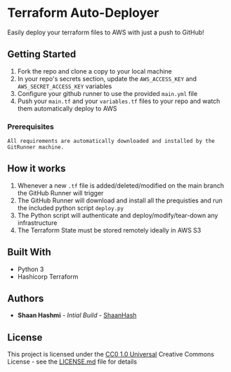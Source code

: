 # Terraform Auto-Deployer

Easily deploy your terraform files to AWS with just a push to GitHub!


## Getting Started

1. Fork the repo and clone a copy to your local machine
2. In your repo's secrets section, update the `AWS_ACCESS_KEY` and `AWS_SECRET_ACCESS_KEY` variables 
3. Configure your github runner to use the provided `main.yml` file
4. Push your `main.tf` and your `variables.tf` files to your repo and watch them automatically deploy to AWS


### Prerequisites

    All requirements are automatically downloaded and installed by the GitRunner machine.  

## How it works

1. Whenever a new `.tf` file is added/deleted/modified on the main branch the GitHub Runner will trigger
2. The GitHub Runner will download and install all the prequisties and run the included python script `deploy.py`
3. The Python script will authenticate and deploy/modify/tear-down any infrastructure
4. The Terraform State must be stored remotely ideally in AWS S3 


## Built With

  - Python 3
  - Hashicorp Terraform

## Authors

  - **Shaan Hashmi** - *Intial Build* -
    [ShaanHash](https://github.com/ShaanHash)


## License

This project is licensed under the [CC0 1.0 Universal](LICENSE.md)
Creative Commons License - see the [LICENSE.md](LICENSE.md) file for
details
